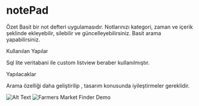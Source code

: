 # notePad
Özet
Basit bir not defteri uygulamasıdır. Notlarınızı kategori, zaman ve içerik şeklinde ekleyebilir, silebilir ve güncelleyebilirsiniz. Basit arama yapabilirsiniz.

Kullanılan Yapılar

Sql lite veritabani ile custom listview beraber kullanılmıştır.

Yapılacaklar

Arama özelliği daha geliştirilip , tasarım konusunda iyileştirmeler gereklidir.

![Alt Text](https://media.giphy.com/media/vFKqnCdLPNOKc/.gif)
![Farmers Market Finder Demo](notee.gif)


